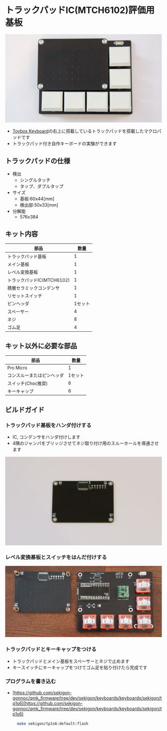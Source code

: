 # トラックパッドIC(MTCH6102)評価用基板

![tp1s6](img/tp1s6.JPG)

- [Toybox Keyboard](https://nogikes.booth.pm/items/2091598)の右上に搭載しているトラックパッドを搭載したマクロパッドです  
- トラックパッド付き自作キーボードの実験ができます

## トラックパッドの仕様
- 検出
  - シングルタッチ
  - タップ、ダブルタップ
- サイズ
  - 基板:60x44[mm]
  - 検出部:50x33[mm]
- 分解能
    - 576x384

## キット内容

| 部品                       | 数量    |
| -------------------------- | ------- |
| トラックパッド基板         | 1       |
| メイン基板                 | 1       |
| レベル変換基板             | 1       |
| トラックパッドIC(MTCH6102) | 1       |
| 積層セラミックコンデンサ   | 1       |
| リセットスイッチ           | 1       |
| ピンヘッダ                 | 1セット |
| スペーサー                 | 4       |
| ネジ                       | 8       |
| ゴム足                     | 4       |

## キット以外に必要な部品

| 部品                       | 数量    |
| -------------------------- | ------- |
| Pro Micro                  | 1       |
| コンスルーまたはピンヘッダ | 1セット |
| スイッチ(Choc推奨)         | 6       |
| キーキャップ               | 6       |

## ビルドガイド

### トラックパッド基板をハンダ付けする
- IC, コンデンサをハンダ付けします
- 4隅のジャンパをブリッジさせてネジ取り付け用のスルーホールを導通させます

![trackpad](img/trackpad.JPG)

### レベル変換基板とスイッチをはんだ付けする

![build1](img/build1.JPG)

### トラックパッドとキーキャップをつける
- トラックパッドとメイン基板をスペーサーとネジで止めます
- キースイッチにキーキャップをつけてゴム足を貼り付けたら完成です

### プログラムを書き込む
- [https://github.com/sekigon-gonnoc/qmk_firmware/tree/dev/sekigon/keyboards/keyboards/sekigon/tp1s6](https://github.com/sekigon-gonnoc/qmk_firmware/tree/dev/sekigon/keyboards/keyboards/sekigon/tp1s6)

  ```bash
    make sekigon/tp1s6:default:flash
  ```